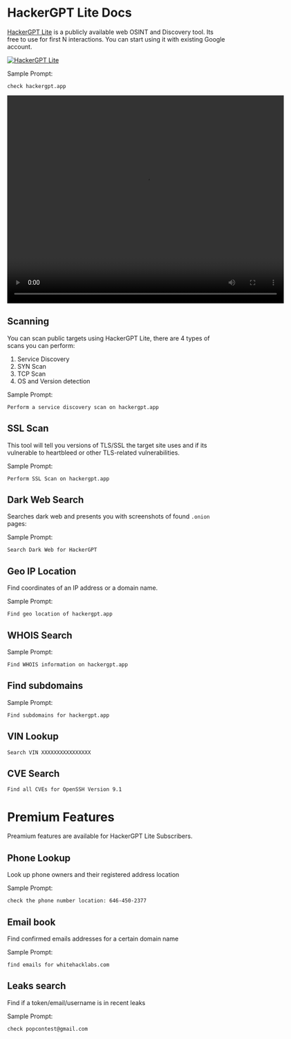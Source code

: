 # HackerGPT Lite Docs

<a href="https://hackergpt.app/" target="_blank">HackerGPT Lite</a> is a publicly available web OSINT and Discovery tool. Its free to use for first N interactions. You can start using it with existing Google account.

[![HackerGPT Lite](https://img.shields.io/badge/HackerGPT-Lite-red)](https://hackergpt.app)


Sample Prompt:

```
check hackergpt.app
```
<video controls src="media/short_demo.mp4" title="HackerGPT Lite" width="640" height="480" controls></video>

## Scanning

You can scan public targets using HackerGPT Lite, there are 4 types of scans you can perform:

1. Service Discovery
2. SYN Scan
3. TCP Scan
4. OS and Version detection

Sample Prompt:

```
Perform a service discovery scan on hackergpt.app
```

## SSL Scan

This tool will tell you versions of TLS/SSL the target site uses and if its vulnerable to heartbleed or other TLS-related vulnerabilities.

Sample Prompt:

```
Perform SSL Scan on hackergpt.app
```

## Dark Web Search

Searches dark web and presents you with screenshots of found `.onion` pages:

Sample Prompt:

```
Search Dark Web for HackerGPT
```

## Geo IP Location

Find coordinates of an IP address or a domain name.


Sample Prompt:

```
Find geo location of hackergpt.app
```

## WHOIS Search

Sample Prompt:

```
Find WHOIS information on hackergpt.app
```

## Find subdomains

Sample Prompt:

```
Find subdomains for hackergpt.app
```
## VIN Lookup

```
Search VIN XXXXXXXXXXXXXXXX
```

## CVE Search

```
Find all CVEs for OpenSSH Version 9.1
```


# Premium Features
Preamium features are available for HackerGPT Lite Subscribers.

## Phone Lookup

Look up phone owners and their registered address location

Sample Prompt:

```
check the phone number location: 646-450-2377
```

## Email book

Find confirmed emails addresses for a certain domain name

Sample Prompt:

```
find emails for whitehacklabs.com
```

## Leaks search

Find if a token/email/username is in recent leaks

Sample Prompt:

```
check popcontest@gmail.com
```



